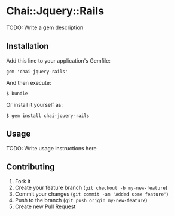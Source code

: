 # Chai::Jquery::Rails

TODO: Write a gem description

## Installation

Add this line to your application's Gemfile:

    gem 'chai-jquery-rails'

And then execute:

    $ bundle

Or install it yourself as:

    $ gem install chai-jquery-rails

## Usage

TODO: Write usage instructions here

## Contributing

1. Fork it
2. Create your feature branch (`git checkout -b my-new-feature`)
3. Commit your changes (`git commit -am 'Added some feature'`)
4. Push to the branch (`git push origin my-new-feature`)
5. Create new Pull Request
